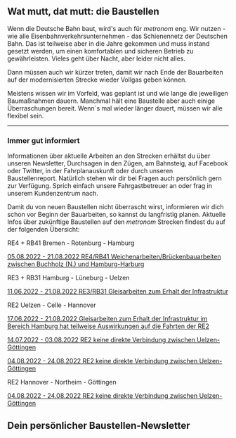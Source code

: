 Wat mutt, dat mutt: die Baustellen
----------

Wenn die Deutsche Bahn baut, wird's auch für *metronom* eng.
Wir nutzen - wie alle Eisenbahnverkehrsunternehmen - das Schienennetz der Deutschen Bahn. Das ist teilweise aber in die Jahre gekommen und muss instand gesetzt werden, um einen komfortablen und sicheren Betrieb zu gewährleisten. Vieles geht über Nacht, aber leider nicht alles.

Dann müssen auch wir kürzer treten, damit wir nach Ende der Bauarbeiten auf der modernisierten Strecke wieder Vollgas geben können.

Meistens wissen wir im Vorfeld, was geplant ist und wie lange die jeweiligen Baumaßnahmen dauern. Manchmal hält eine Baustelle aber auch einige Überraschungen bereit. Wenn´s mal wieder länger dauert, müssen wir alle flexibel sein.

---

### Immer gut informiert ###

Informationen über aktuelle Arbeiten an den Strecken erhältst du über unseren Newsletter, Durchsagen in den Zügen, am Bahnsteig, auf Facebook oder Twitter, in der Fahrplanauskunft oder durch unseren Baustellenreport. Natürlich stehen wir dir bei Fragen auch persönlich gern zur Verfügung. Sprich einfach unsere Fahrgastbetreuer an oder frag in unserem Kundenzentrum nach.

Damit du von neuen Baustellen nicht überrascht wirst, informieren wir dich schon vor Beginn der Bauarbeiten, so kannst du langfristig planen. Aktuelle Infos über zukünftige Baustellen auf den *metronom* Strecken findest du auf der folgenden Übersicht:

RE4 + RB41 Bremen - Rotenburg - Hamburg

[05.08.2022 - 21.08.2022 RE4/RB41 Weichenarbeiten/Brückenbauarbeiten zwischen Buchholz (N.) und Hamburg-Harburg](https://www.der-metronom.de/baustellen/re4-rb41-weichenarbeiten-brueckenbauarbeiten-zwischen-buchholz-n-und-hamburg-harburg/)

RE3 + RB31 Hamburg - Lüneburg - Uelzen

[11.06.2022 - 21.08.2022 RE3/RB31 Gleisarbeiten zum Erhalt der Infrastruktur](https://www.der-metronom.de/baustellen/re3-rb31-gleisarbeiten-zum-erhalt-der-infrastruktur/)

RE2 Uelzen - Celle - Hannover

[17.06.2022 - 21.08.2022 Gleisarbeiten zum Erhalt der Infrastruktur im Bereich Hamburg hat teilweise Auswirkungen auf die Fahrten der RE2](https://www.der-metronom.de/baustellen/gleisarbeiten-zum-erhalt-der-infrastruktur-im-bereich-hamburg-hat-teilweise-auswirkungen-auf-die-fahrzeiten-der-re2/)

[14.07.2022 - 03.08.2022 RE2 keine direkte Verbindung zwischen Uelzen-Göttingen](https://www.der-metronom.de/baustellen/re2-keine-direkte-verbindung-zwischen-uelzen-goettingen/)

[04.08.2022 - 24.08.2022 RE2 keine direkte Verbindung zwischen Uelzen-Göttingen](https://www.der-metronom.de/baustellen/re2-keine-direkte-verbindung-zwischen-uelzen-goettingen-2/)

RE2 Hannover - Northeim - Göttingen

[04.08.2022 - 24.08.2022 RE2 keine direkte Verbindung zwischen Uelzen-Göttingen](https://www.der-metronom.de/baustellen/re2-keine-direkte-verbindung-zwischen-uelzen-goettingen-2/)

Dein persönlicher Baustellen-Newsletter
----------
